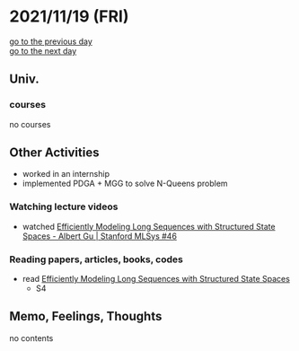 # 2021/11/19 (FRI)

<div class="date_jumper">
  <a class="link_wrapper" href="./18th.md"><div class="button">go to the previous day</div></a>
  <a class="link_wrapper" href="./20th.md"><div class="button">go to the next day</div></a>
</div>

## Univ.
### courses
no courses

## Other Activities
- worked in an internship
- implemented PDGA + MGG to solve N-Queens problem

### Watching lecture videos
- watched [Efficiently Modeling Long Sequences with Structured State Spaces - Albert Gu | Stanford MLSys #46](https://www.youtube.com/watch?v=EvQ3ncuriCM)

### Reading papers, articles, books, codes
- read [Efficiently Modeling Long Sequences with Structured State Spaces](https://arxiv.org/abs/2111.00396)
  - S4

## Memo, Feelings, Thoughts
no contents
